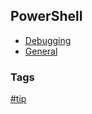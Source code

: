 ## PowerShell

- [Debugging](debugging/debugging.md)
- [General](general/general.md)

### Tags
[#tip](../tips.md)